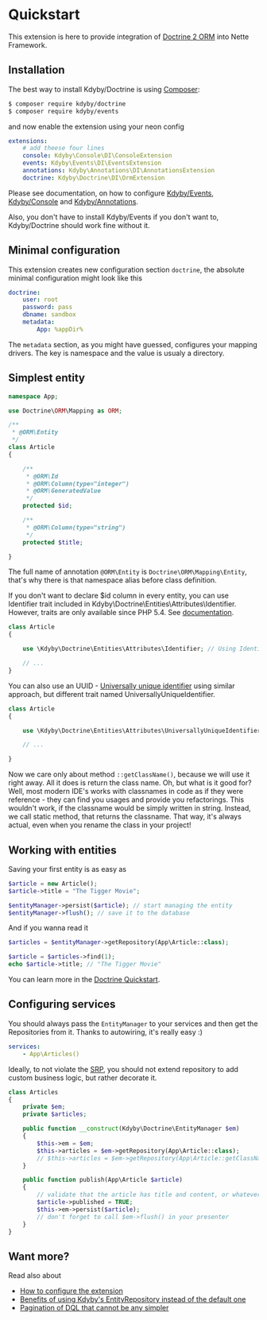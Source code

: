 Quickstart
==========

This extension is here to provide integration of [Doctrine 2 ORM](http://www.doctrine-project.org/projects/orm.html) into Nette Framework.


Installation
-----------

The best way to install Kdyby/Doctrine is using [Composer](http://getcomposer.org/):

```sh
$ composer require kdyby/doctrine
$ composer require kdyby/events
```

and now enable the extension using your neon config

```yml
extensions:
    # add theese four lines
    console: Kdyby\Console\DI\ConsoleExtension
    events: Kdyby\Events\DI\EventsExtension
    annotations: Kdyby\Annotations\DI\AnnotationsExtension
    doctrine: Kdyby\Doctrine\DI\OrmExtension
```

Please see documentation, on how to configure [Kdyby/Events](https://github.com/Kdyby/Events/blob/master/docs/en/index.md), [Kdyby/Console](https://github.com/Kdyby/Console/blob/master/docs/en/index.md) and [Kdyby/Annotations](https://github.com/Kdyby/Annotations/blob/master/docs/en/index.md).

Also, you don't have to install Kdyby/Events if you don't want to, Kdyby/Doctrine should work fine without it.

Minimal configuration
---------------------

This extension creates new configuration section `doctrine`, the absolute minimal configuration might look like this

```yml
doctrine:
    user: root
    password: pass
    dbname: sandbox
    metadata:
        App: %appDir%
```

The `metadata` section, as you might have guessed, configures your mapping drivers. The key is namespace and the value is usualy a directory.


Simplest entity
---------------


```php
namespace App;

use Doctrine\ORM\Mapping as ORM;

/**
 * @ORM\Entity
 */
class Article
{

	/**
	 * @ORM\Id
	 * @ORM\Column(type="integer")
	 * @ORM\GeneratedValue
	 */
	protected $id;

	/**
	 * @ORM\Column(type="string")
	 */
	protected $title;

}
```

The full name of annotation `@ORM\Entity` is `Doctrine\ORM\Mapping\Entity`, that's why there is that namespace alias before class definition.

If you don't want to declare $id column in every entity, you can use Identifier trait included in Kdyby\Doctrine\Entities\Attributes\Identifier.
However, traits are only available since PHP 5.4. See [documentation](http://www.php.net/manual/en/language.oop5.traits.php).

```php
class Article
{

	use \Kdyby\Doctrine\Entities\Attributes\Identifier; // Using Identifier trait for id column

	// ...
}
```

You can also use an UUID - [Universally unique identifier](https://en.wikipedia.org/wiki/Universally_unique_identifier) using similar approach, but different trait named UniversallyUniqueIdentifier.

```php
class Article
{

	use \Kdyby\Doctrine\Entities\Attributes\UniversallyUniqueIdentifier; // Using UUI trait for id column

	// ...

}
```

Now we care only about method `::getClassName()`, because we will use it right away. All it does is return the class name. Oh, but what is it good for? Well, most modern IDE's works with classnames in code as if they were reference - they can find you usages and provide you refactorings. This wouldn't work, if the classname would be simply written in string. Instead, we call static method, that returns the classname. That way, it's always actual, even when you rename the class in your project!


Working with entities
---------------------

Saving your first entity is as easy as

```php
$article = new Article();
$article->title = "The Tigger Movie";

$entityManager->persist($article); // start managing the entity
$entityManager->flush(); // save it to the database
```

And if you wanna read it

```php
$articles = $entityManager->getRepository(App\Article::class);

$article = $articles->find(1);
echo $article->title; // "The Tigger Movie"
```

You can learn more in the [Doctrine Quickstart](http://docs.doctrine-project.org/projects/doctrine-orm/en/latest/tutorials/getting-started.html).


Configuring services
--------------------

You should always pass the `EntityManager` to your services and then get the Repositories from it.
Thanks to autowiring, it's really easy :)


```yml
services:
    - App\Articles()
```

Ideally, to not violate the [SRP](http://en.wikipedia.org/wiki/Single_responsibility_principle), you should not extend repository to add custom business logic, but rather decorate it.

```php
class Articles
{
	private $em;
	private $articles;

	public function __construct(Kdyby\Doctrine\EntityManager $em)
	{
		$this->em = $em;
		$this->articles = $em->getRepository(App\Article::class);
		// $this->articles = $em->getRepository(App\Article::getClassName()); // for older PHP
	}

	public function publish(App\Article $article)
	{
		// validate that the article has title and content, or whatever you want to validate here
		$article->published = TRUE;
		$this->em->persist($article);
		// don't forget to call $em->flush() in your presenter
	}
}
```


Want more?
----------

Read also about

- [How to configure the extension](https://github.com/kdyby/doctrine/blob/master/docs/en/configuring.md)
- [Benefits of using Kdyby's EntityRepository instead of the default one](https://github.com/kdyby/doctrine/blob/master/docs/en/repository.md)
- [Pagination of DQL that cannot be any simpler](https://github.com/kdyby/doctrine/blob/master/docs/en/resultset.md)
